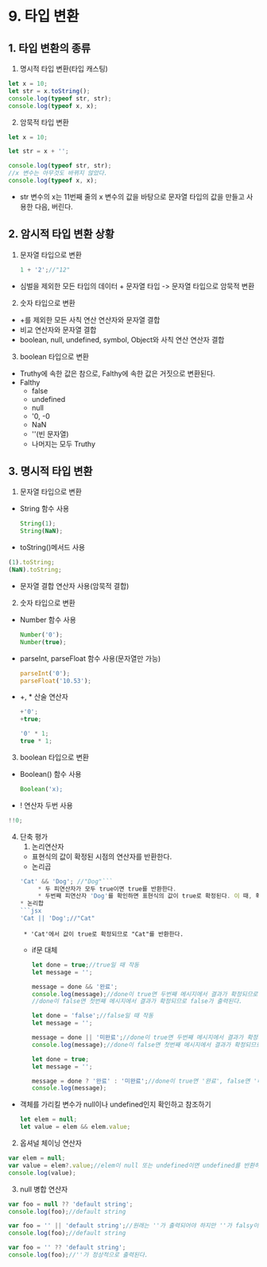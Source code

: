 # 9. 타입 변환
## 1. 타입 변환의 종류
1) 명시적 타입 변환(타입 캐스팅)
```jsx
let x = 10;
let str = x.toString();
console.log(typeof str, str);
console.log(typeof x, x);
```
2) 암묵적 타입 변환
```jsx
let x = 10;

let str = x + '';

console.log(typeof str, str);
//x 변수는 아무것도 바뀌지 않았다. 
console.log(typeof x, x);
```
* str 변수의 x는 11번째 줄의 x 변수의 값을 바탕으로 문자열 타입의 값을 만들고 사용한 다음, 버린다.
## 2. 암시적 타입 변환 상황
1. 문자열 타입으로 변환
     ```jsx
     1 + '2';//"12"
     ```
* 심벌을 제외한 모든 타입의 데이터 + 문자열 타입  -> 문자열 타입으로 암묵적 변환
2. 숫자 타입으로 변환
* +를 제외한 모든 사칙 연산 연산자와 문자열 결합
* 비교 연산자와 문자열 결합
* boolean, null, undefined, symbol, Object와 사칙 연산 연산자 결합
3. boolean 타입으로 변환
* Truthy에 속한 값은 참으로, Falthy에 속한 값은 거짓으로 변환된다.
* Falthy
     * false
     * undefined
     * null
     * '0, -0
     * NaN
     * ''(빈 문자열)
     * 나머지는 모두 Truthy

## 3. 명시적 타입 변환
1. 문자열 타입으로 변환
* String 함수 사용
  ```jsx
  String(1);
  String(NaN);
  ```
* toString()메서드 사용
```jsx
(1).toString;
(NaN).toString;
```
* 문자열 결합 연산자 사용(암묵적 결합)
2. 숫자 타입으로 변환
* Number 함수 사용
  ```jsx
  Number('0');
  Number(true);
  ```
* parseInt, parseFloat 함수 사용(문자열만 가능)
  ```jsx
  parseInt('0');
  parseFloat('10.53');
* +, * 산술 연산자
  ```jsx
  +'0';
  +true;

  '0' * 1;
  true * 1;
  ```
3. boolean 타입으로 변환
* Boolean() 함수 사용
  ```jsx
  Boolean('x);
  ```
* ! 연산자 두번 사용
```jsx
!!0;
```
4. 단축 평가
   1) 논리연산자
   * 표현식의 값이 확정된 시점의 연산자를 반환한다. 
   * 논리곱
   ```jsx
   'Cat' && 'Dog'; //"Dog"```
        * 두 피연산자가 모두 true이면 true를 반환한다.
        * 두번째 피연산자 'Dog'를 확인하면 표현식의 값이 true로 확정된다. 이 때, 확정된 시점의 피연산자 'Dog'를 반환한다.
   * 논리합
   ```jsx
   'Cat || 'Dog';//"Cat"
   ```
        * 'Cat'에서 값이 true로 확정되므로 "Cat"를 반환한다.
   * if문 대체
     ```jsx
     let done = true;//true일 때 작동
     let message = '';
     
     message = done && '완료';
     console.log(message);//done이 true면 두번째 메시지에서 결과가 확정되므로 '완료'가 출력된다.
     //done이 false면 첫번째 메시지에서 결과가 확정되므로 false가 출력된다.
     ```
     ```jsx
     let done = 'false';//false일 때 작동
     let message = '';

     message = done || '미완료';//done이 true면 두번째 메시지에서 결과가 확정되므로 '미완료'를 출력된다.
     console.log(message);//done이 false면 첫번째 메시지에서 결과가 확정되므로 false가 출력된다. 
     ```
     ```jsx
     let done = true;
     let message = '';

     message = done ? '완료' : '미완료';//done이 true면 '완료', false면 '미완료' 출력
     console.log(message);
  * 객체를 가리킬 변수가 null이나 undefined인지 확인하고 참조하기
    ```jsx
	let elem = null;
    let value = elem && elem.value;
    ```
  2) 옵셔널 체이닝 연산자
```jsx
var elem = null;
var value = elem?.value;//elem이 null 또는 undefined이면 undefined를 반환하고, 그렇지 않으면 우항의 프로퍼티 참조를 이어간다.
console.log(value);
```
  3) null 병합 연산자
```jsx
var foo = null ?? 'default string';
console.log(foo);//default string
```
```jsx
var foo = '' || 'default string';//원래는 ''가 출력되어야 하지만 ''가 falsy이므로 'default string'이 출력된다.
console.log(foo);//default string
```
```jsx
var foo = '' ?? 'default string';
console.log(foo);//''가 정상적으로 출력된다. 
```
